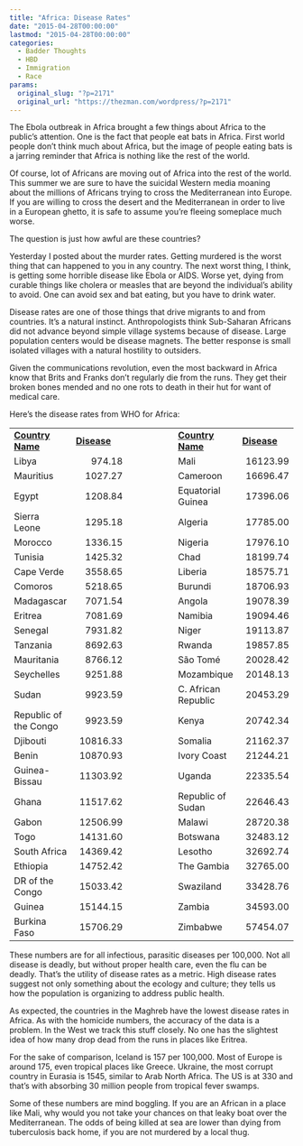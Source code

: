 ```yaml
---
title: "Africa: Disease Rates"
date: "2015-04-28T00:00:00"
lastmod: "2015-04-28T00:00:00"
categories:
  - Badder Thoughts
  - HBD
  - Immigration
  - Race
params:
  original_slug: "?p=2171"
  original_url: "https://thezman.com/wordpress/?p=2171"
---
```


The Ebola outbreak in Africa brought a few things about Africa to the
public’s attention. One is the fact that people eat bats in Africa.
First world people don’t think much about Africa, but the image of
people eating bats is a jarring reminder that Africa is nothing like the
rest of the world.

Of course, lot of Africans are moving out of Africa into the rest of the
world. This summer we are sure to have the suicidal Western media
moaning about the millions of Africans trying to cross the Mediterranean
into Europe. If you are willing to cross the desert and the
Mediterranean in order to live in a European ghetto, it is safe to
assume you’re fleeing someplace much worse.

The question is just how awful are these countries?

Yesterday I posted about the murder rates. Getting murdered is the worst
thing that can happened to you in any country. The next worst thing, I
think, is getting some horrible disease like Ebola or AIDS. Worse yet,
dying from curable things like cholera or measles that are beyond the
individual’s ability to avoid. One can avoid sex and bat eating, but you
have to drink water.

Disease rates are one of those things that drive migrants to and from
countries. It’s a natural instinct. Anthropologists think Sub-Saharan
Africans did not advance beyond simple village systems because of
disease. Large population centers would be disease magnets. The better
response is small isolated villages with a natural hostility to
outsiders.

Given the communications revolution, even the most backward in Africa
know that Brits and Franks don’t regularly die from the runs. They get
their broken bones mended and no one rots to death in their hut for want
of medical care.

Here’s the disease rates from WHO for Africa:

<table width="532">
<colgroup>
<col style="width: 20%" />
<col style="width: 20%" />
<col style="width: 20%" />
<col style="width: 20%" />
<col style="width: 20%" />
</colgroup>
<tbody>
<tr class="odd">
<td height="20" width="145"><span
style="text-decoration: underline;"><strong>Country
Name</strong></span></td>
<td width="89"><span
style="text-decoration: underline;"><strong>Disease<br />
</strong></span></td>
<td width="64"></td>
<td width="145"><span
style="text-decoration: underline;"><strong>Country
Name</strong></span></td>
<td width="89"><span
style="text-decoration: underline;"><strong>Disease</strong></span></td>
</tr>
<tr class="even">
<td>Libya</td>
<td style="text-align: right;">974.18</td>
<td></td>
<td>Mali</td>
<td style="text-align: right;">16123.99</td>
</tr>
<tr class="odd">
<td>Mauritius</td>
<td style="text-align: right;">1027.27</td>
<td></td>
<td>Cameroon</td>
<td style="text-align: right;">16696.47</td>
</tr>
<tr class="even">
<td>Egypt</td>
<td style="text-align: right;">1208.84</td>
<td></td>
<td>Equatorial Guinea</td>
<td style="text-align: right;">17396.06</td>
</tr>
<tr class="odd">
<td>Sierra Leone</td>
<td style="text-align: right;">1295.18</td>
<td></td>
<td>Algeria</td>
<td style="text-align: right;">17785.00</td>
</tr>
<tr class="even">
<td>Morocco</td>
<td style="text-align: right;">1336.15</td>
<td></td>
<td>Nigeria</td>
<td style="text-align: right;">17976.10</td>
</tr>
<tr class="odd">
<td>Tunisia</td>
<td style="text-align: right;">1425.32</td>
<td></td>
<td>Chad</td>
<td style="text-align: right;">18199.74</td>
</tr>
<tr class="even">
<td>Cape Verde</td>
<td style="text-align: right;">3558.65</td>
<td></td>
<td>Liberia</td>
<td style="text-align: right;">18575.71</td>
</tr>
<tr class="odd">
<td>Comoros</td>
<td style="text-align: right;">5218.65</td>
<td></td>
<td>Burundi</td>
<td style="text-align: right;">18706.93</td>
</tr>
<tr class="even">
<td>Madagascar</td>
<td style="text-align: right;">7071.54</td>
<td></td>
<td>Angola</td>
<td style="text-align: right;">19078.39</td>
</tr>
<tr class="odd">
<td>Eritrea</td>
<td style="text-align: right;">7081.69</td>
<td></td>
<td>Namibia</td>
<td style="text-align: right;">19094.46</td>
</tr>
<tr class="even">
<td>Senegal</td>
<td style="text-align: right;">7931.82</td>
<td></td>
<td>Niger</td>
<td style="text-align: right;">19113.87</td>
</tr>
<tr class="odd">
<td>Tanzania</td>
<td style="text-align: right;">8692.63</td>
<td></td>
<td>Rwanda</td>
<td style="text-align: right;">19857.85</td>
</tr>
<tr class="even">
<td>Mauritania</td>
<td style="text-align: right;">8766.12</td>
<td></td>
<td>São Tomé</td>
<td style="text-align: right;">20028.42</td>
</tr>
<tr class="odd">
<td>Seychelles</td>
<td style="text-align: right;">9251.88</td>
<td></td>
<td>Mozambique</td>
<td style="text-align: right;">20148.13</td>
</tr>
<tr class="even">
<td>Sudan</td>
<td style="text-align: right;">9923.59</td>
<td></td>
<td>C. African Republic</td>
<td style="text-align: right;">20453.29</td>
</tr>
<tr class="odd">
<td>Republic of the Congo</td>
<td style="text-align: right;">9923.59</td>
<td></td>
<td>Kenya</td>
<td style="text-align: right;">20742.34</td>
</tr>
<tr class="even">
<td>Djibouti</td>
<td style="text-align: right;">10816.33</td>
<td></td>
<td>Somalia</td>
<td style="text-align: right;">21162.37</td>
</tr>
<tr class="odd">
<td>Benin</td>
<td style="text-align: right;">10870.93</td>
<td></td>
<td>Ivory Coast</td>
<td style="text-align: right;">21244.21</td>
</tr>
<tr class="even">
<td>Guinea-Bissau</td>
<td style="text-align: right;">11303.92</td>
<td></td>
<td>Uganda</td>
<td style="text-align: right;">22335.54</td>
</tr>
<tr class="odd">
<td>Ghana</td>
<td style="text-align: right;">11517.62</td>
<td></td>
<td>Republic of Sudan</td>
<td style="text-align: right;">22646.43</td>
</tr>
<tr class="even">
<td>Gabon</td>
<td style="text-align: right;">12506.99</td>
<td></td>
<td>Malawi</td>
<td style="text-align: right;">28720.38</td>
</tr>
<tr class="odd">
<td>Togo</td>
<td style="text-align: right;">14131.60</td>
<td></td>
<td>Botswana</td>
<td style="text-align: right;">32483.12</td>
</tr>
<tr class="even">
<td>South Africa</td>
<td style="text-align: right;">14369.42</td>
<td></td>
<td>Lesotho</td>
<td style="text-align: right;">32692.74</td>
</tr>
<tr class="odd">
<td>Ethiopia</td>
<td style="text-align: right;">14752.42</td>
<td></td>
<td>The Gambia</td>
<td style="text-align: right;">32765.00</td>
</tr>
<tr class="even">
<td>DR of the Congo</td>
<td style="text-align: right;">15033.42</td>
<td></td>
<td>Swaziland</td>
<td style="text-align: right;">33428.76</td>
</tr>
<tr class="odd">
<td>Guinea</td>
<td style="text-align: right;">15144.15</td>
<td></td>
<td>Zambia</td>
<td style="text-align: right;">34593.00</td>
</tr>
<tr class="even">
<td>Burkina Faso</td>
<td style="text-align: right;">15706.29</td>
<td></td>
<td>Zimbabwe</td>
<td style="text-align: right;">57454.07</td>
</tr>
</tbody>
</table>

These numbers are for all infectious, parasitic diseases per 100,000.
Not all disease is deadly, but without proper health care, even the flu
can be deadly. That’s the utility of disease rates as a metric. High
disease rates suggest not only something about the ecology and culture;
they tells us how the population is organizing to address public health.

As expected, the countries in the Maghreb have the lowest disease rates
in Africa. As with the homicide numbers, the accuracy of the data is a
problem. In the West we track this stuff closely. No one has the
slightest idea of how many drop dead from the runs in places like
Eritrea.

For the sake of comparison, Iceland is 157 per 100,000. Most of Europe
is around 175, even tropical places like Greece. Ukraine, the most
corrupt country in Eurasia is 1545, similar to Arab North Africa. The US
is at 330 and that’s with absorbing 30 million people from tropical
fever swamps.

Some of these numbers are mind boggling. If you are an African in a
place like Mali, why would you not take your chances on that leaky boat
over the Mediterranean. The odds of being killed at sea are lower than
dying from tuberculosis back home, if you are not murdered by a local
thug.
